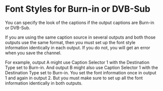 # Font Styles for Burn\-in or DVB\-Sub<a name="font-styles-for-burn-in"></a>

You can specify the look of the captions if the output captions are Burn\-in or DVB\-Sub\.

If you are using the same caption source in several outputs and both those outputs use the same format, then you must set up the font style information identically in each output\. If you do not, you will get an error when you save the channel\. 

For example, output A might use Caption Selector 1 with the Destination Type set to Burn\-in\. And output B might also use Caption Selector 1 with the Destination Type set to Burn\-in\. You set the font information once in output 1 and again in output 2\. But you must make sure to set up all the font information identically in both outputs\.